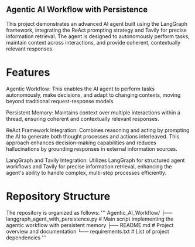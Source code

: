 ## Agentic AI Workflow with Persistence

This project demonstrates an advanced AI agent built using the LangGraph framework, integrating the ReAct prompting strategy and Tavily for precise information retrieval. The agent is designed to autonomously perform tasks, maintain context across interactions, and provide coherent, contextually relevant responses.

# Features
Agentic Workflow: This enables the AI agent to perform tasks autonomously, make decisions, and adapt to changing contexts, moving beyond traditional request-response models.​

Persistent Memory: Maintains context over multiple interactions within a thread, ensuring coherent and contextually relevant responses.​

ReAct Framework Integration: Combines reasoning and acting by prompting the AI to generate both thought processes and actions interleaved. This approach enhances decision-making capabilities and reduces hallucinations by grounding responses in external information sources.​

LangGraph and Tavily Integration: Utilizes LangGraph for structured agent workflows and Tavily for precise information retrieval, enhancing the agent's ability to handle complex, multi-step processes efficiently.

# Repository Structure
The repository is organized as follows:​
'''
Agentic_AI_Workflow/
├── langgraph_agent_with_persistence.py  # Main script implementing the agentic workflow with persistent memory
├── README.md                            # Project overview and documentation
└── requirements.txt                     # List of project dependencies
'''



